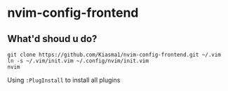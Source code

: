 # nvim-config-frontend

## What'd shoud u do?

```
git clone https://github.com/Kiasma1/nvim-config-frontend.git ~/.vim
ln -s ~/.vim/init.vim ~/.config/nvim/init.vim
nvim
```

Using `:PlugInstall` to install all plugins
